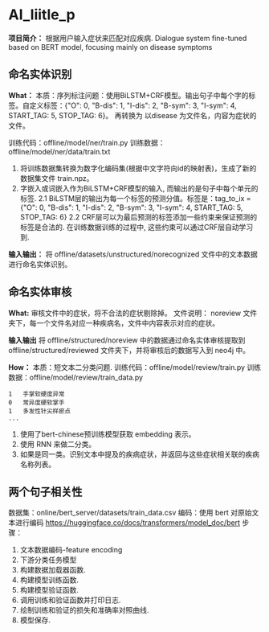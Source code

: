 # AI_liitle_p
**项目简介：**
根据用户输入症状来匹配对应疾病.
Dialogue system fine-tuned based on BERT model, focusing mainly on disease symptoms


## 命名实体识别
**What：**
本质：序列标注问题：使用BiLSTM+CRF模型。输出句子中每个字的标签。自定义标签：{"O": 0, "B-dis": 1, "I-dis": 2, "B-sym": 3, "I-sym": 4, START_TAG: 5, STOP_TAG: 6}。
再转换为 以disease 为文件名，内容为症状的文件。

训练代码：offline/model/ner/train.py
训练数据：offline/model/ner/data/train.txt
1. 将训练数据集转换为数字化编码集(根据中文字符向id的映射表)，生成了新的数据集文件 train.npz。
2. 字嵌入或词嵌入作为BiLSTM+CRF模型的输入, 而输出的是句子中每个单元的标签.
   2.1 BiLSTM层的输出为每一个标签的预测分值。标签是：tag_to_ix = {"O": 0, "B-dis": 1, "I-dis": 2, "B-sym": 3, "I-sym": 4, START_TAG: 5, STOP_TAG: 6}
   2.2 CRF层可以为最后预测的标签添加一些约束来保证预测的标签是合法的. 在训练数据训练的过程中, 这些约束可以通过CRF层自动学习到.


**输入输出：**
将 offline/datasets/unstructured/norecognized 文件中的文本数据进行命名实体识别。



## 命名实体审核
**What:**
审核文件中的症状，将不合法的症状剔除掉。
文件说明：
noreview 文件夹下，每一个文件名对应一种疾病名，文件中内容表示对应的症状。

**输入输出**
将 offline/structured/noreview 中的数据通过命名实体审核提取到 offline/structured/reviewed 文件夹下，并将审核后的数据写入到 neo4j 中。

**How：**
本质：短文本二分类问题.
训练代码：offline/model/review/train.py
训练数据：offline/model/review/train_data.py
```
1	手掌软硬度异常
0	常异度硬软掌手
1	多发性针尖样瘀点
...
```
1. 使用了bert-chinese预训练模型获取 embedding 表示。
2. 使用 RNN 来做二分类。
3. 如果是同一类。识别文本中提及的疾病症状，并返回与这些症状相关联的疾病名称列表。



## 两个句子相关性
数据集：online/bert_server/datasets/train_data.csv
编码：使用 bert 对原始文本进行编码
https://huggingface.co/docs/transformers/model_doc/bert
步骤：
1. 文本数据编码-feature encoding
2. 下游分类任务模型
3. 构建数据加载器函数.
4. 构建模型训练函数.
5. 构建模型验证函数.
6. 调用训练和验证函数并打印日志.
7. 绘制训练和验证的损失和准确率对照曲线.
8. 模型保存.